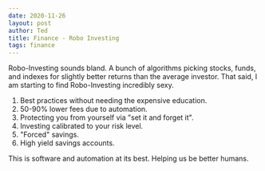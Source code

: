 ```yaml
---
date: 2020-11-26
layout: post
author: Ted
title: Finance - Robo Investing
tags: finance
---
```

Robo-Investing sounds bland. A bunch of algorithms picking stocks, funds, and indexes for slightly better returns than the average investor. That said, I am starting to find Robo-Investing incredibly sexy.

1. Best practices without needing the expensive education.
1. 50-90% lower fees due to automation.
1. Protecting you from yourself via "set it and forget it".
1. Investing calibrated to your risk level. 
1. "Forced" savings.
1.  High yield savings accounts. 

This is software and automation at its best. Helping us be better humans.
